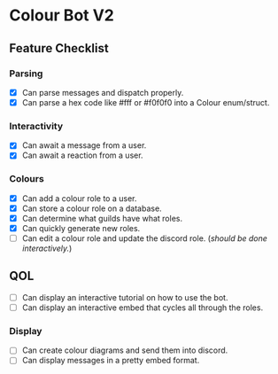 # Colour Bot V2

## Feature Checklist

### Parsing

- [x] Can parse messages and dispatch properly.
- [x] Can parse a hex code like #fff or #f0f0f0 into a Colour enum/struct.

### Interactivity

- [x] Can await a message from a user.
- [x] Can await a reaction from a user.

### Colours

- [x] Can add a colour role to a user.
- [x] Can store a colour role on a database.
- [x] Can determine what guilds have what roles.
- [x] Can quickly generate new roles.
- [ ] Can edit a colour role and update the discord role. (*should be done interactively.*)

## QOL

- [ ] Can display an interactive tutorial on how to use the bot.
- [ ] Can display an interactive embed that cycles all through the roles.

### Display

- [ ] Can create colour diagrams and send them into discord.
- [ ] Can display messages in a pretty embed format.